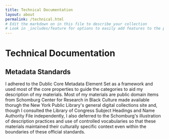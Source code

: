 ```yaml
---
title: Technical Documentation
layout: about
permalink: /technical.html
# Edit the markdown on in this file to describe your collection
# Look in _includes/feature for options to easily add features to the page
---
```


# Technical Documentation

## Metadata Standards
I adhered to the Dublic Core Metadata Element Set as a framework and used most of the core properties to guide the categories to aid my description of my materials. Most of my materials are public domain items from Schomburg Center for Research in Black Culture made available thorugh the New York Public Library's general digital collections site and, though I consulted the Library of Congress Subject Headings and Name Authority File independently, I also deferred to the Schomburg's illustration of description practices and use of controlled vocabularies so that these materials maintained their culturally specific context even within the boundaries of these official standards. 
